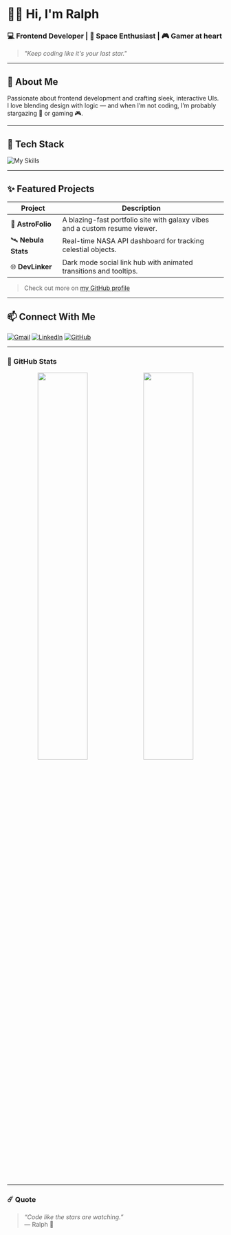 # 👨‍🚀 Hi, I'm Ralph

### 💻 Frontend Developer | 🌌 Space Enthusiast | 🎮 Gamer at heart

> *"Keep coding like it's your last star."*

---

## 🧬 About Me

Passionate about frontend development and crafting sleek, interactive UIs.  
I love blending design with logic — and when I’m not coding, I’m probably stargazing 🌠 or gaming 🎮.

---

## 🚀 Tech Stack

<p align="left">
  <img src="https://skillicons.dev/icons?i=html,css,js,php,github,figma" alt="My Skills" />
</p>

---

## ✨ Featured Projects

| Project | Description |
|--------|-------------|
| 🎨 **AstroFolio** | A blazing-fast portfolio site with galaxy vibes and a custom resume viewer. |
| 🛰 **Nebula Stats** | Real-time NASA API dashboard for tracking celestial objects. |
| 🌐 **DevLinker** | Dark mode social link hub with animated transitions and tooltips. |

> Check out more on [my GitHub profile](https://github.com/Rtyz)

---

## 📫 Connect With Me

[![Gmail](https://img.shields.io/badge/Gmail-D14836?style=flat&logo=gmail&logoColor=white)](mailto:rlphclmnte@gmail.com)
[![LinkedIn](https://img.shields.io/badge/LinkedIn-0A66C2?style=flat&logo=linkedin&logoColor=white)](https://www.linkedin.com/in/ralph-clemente-001010289/)
[![GitHub](https://img.shields.io/badge/GitHub-181717?style=flat&logo=github&logoColor=white)](https://github.com/Rtyz)

---

### 🚀 GitHub Stats

<p align="center">
  <img src="https://github-readme-stats.vercel.app/api?username=Rtyz&show_icons=true&theme=tokyonight" width="48%" />
  <img src="https://github-readme-streak-stats.herokuapp.com/?user=Rtyz&theme=tokyonight" width="48%" />
</p>

---

### ☄️ Quote

> _“Code like the stars are watching.”_  
> — Ralph 🌠

